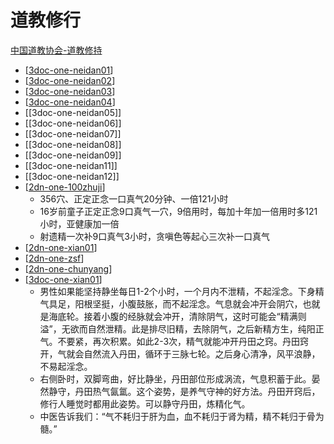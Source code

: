 # 道教修行

[中国道教协会-道教修持](http://www.taoist.org.cn/djxc.jsp)
- [[3doc-one-neidan01]]
- [[3doc-one-neidan02]]
- [[3doc-one-neidan03]]
- [[3doc-one-neidan04]]
- [[3doc-one-neidan05]]
- [[3doc-one-neidan06]]
- [[3doc-one-neidan07]]
- [[3doc-one-neidan08]]
- [[3doc-one-neidan09]]
- [[3doc-one-neidan11]]
- [[3doc-one-neidan12]]
- [[2dn-one-100zhuji]]
  - 356穴、正定正念一口真气20分钟、一倍121小时
  - 16岁前童子正定正念9口真气一穴，9倍用时，每加十年加一倍用时多121小时，亚健康加一倍
  - 射遗精一次补9口真气3小时，贪嗔色等起心三次补一口真气
- [[2dn-one-xian01]]
- [[2dn-one-zsf]]
- [[2dn-one-chunyang]]
- [[3doc-one-xian01]]
  - 男性如果能坚持静坐每日1-2个小时，一个月内不泄精，不起淫念。下身精气具足，阳根坚挺，小腹鼓胀，而不起淫念。气息就会冲开会阴穴，也就是海底轮。接着小腹的经脉就会冲开，清除阴气，这时可能会“精满则溢”，无欲而自然泄精。此是排尽旧精，去除阴气，之后新精方生，纯阳正气。不要紧，再次积累。如此2-3次，精气就能冲开丹田之窍。丹田窍开，气就会自然流入丹田，循环于三脉七轮。之后身心清净，风平浪静，不易起淫念。
  - 右侧卧时，双脚弯曲，好比静坐，丹田部位形成涡流，气息积蓄于此。晏然静守，丹田热气氤氲。这个姿势，是养气守神的好方法。丹田开窍后，修行人睡觉时都用此姿势。可以静守丹田，炼精化气。
  - 中医告诉我们：“气不耗归于肝为血，血不耗归于肾为精，精不耗归于骨为髓。”


[//begin]: # "Autogenerated link references for markdown compatibility"
[3doc-one-neidan01]: 3doc-one-neidan01.md "道教内丹修炼（张兴发）第一篇道源"
[3doc-one-neidan02]: 3doc-one-neidan02.md "道教内丹修炼（张兴发）第二篇斋心"
[3doc-one-neidan03]: 3doc-one-neidan03.md "道教内丹修炼（张兴发）第三篇道术 筑基"
[3doc-one-neidan04]: 3doc-one-neidan04.md "道教内丹修炼（张兴发）第四篇 炼精化炁"
[2dn-one-100zhuji]: 2dn-one-100zhuji.md "百日筑基"
[2dn-one-xian01]: 2dn-one-xian01.md "最常用的几种修道方法"
[2dn-one-zsf]: 2dn-one-zsf.md "张三丰老子丹道"
[2dn-one-chunyang]: 2dn-one-chunyang.md "纯阳无极功"
[3doc-one-xian01]: 3doc-one-xian01.md "文章收集"
[//end]: # "Autogenerated link references"